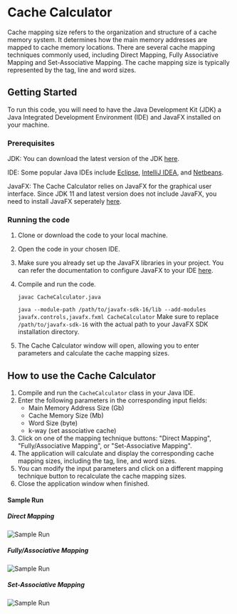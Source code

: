 # Cache Calculator
Cache mapping size refers to the organization and structure of a cache memory system. It determines how the main memory addresses are mapped to cache memory locations. There are several cache mapping techniques commonly used, including Direct Mapping, Fully Associative Mapping and Set-Associative Mapping. The cache mapping size is typically represented by the tag, line and word sizes.

## Getting Started
To run this code, you will need to have the Java Development Kit (JDK) a Java Integrated Development Environment (IDE) and JavaFX installed on your machine.

### Prerequisites
JDK: You can download the latest version of the JDK [here](https://www.oracle.com/java/technologies/downloads/).

IDE: Some popular Java IDEs include [Eclipse](https://www.eclipse.org/downloads/), [IntelliJ IDEA](https://www.jetbrains.com/idea/download/#section=windows), and [Netbeans](https://netbeans.apache.org/download/index.html).

JavaFX: The Cache Calculator relies on JavaFX for the graphical user interface. Since JDK 11 and latest version does not include JavaFX, you need to install JavaFX seperately [here](https://gluonhq.com/products/javafx/).

### Running the code
1. Clone or download the code to your local machine.
2. Open the code in your chosen IDE.
3. Make sure you already set up the JavaFX libraries in your project. You can refer the documentation to configure JavaFX to your IDE [here](https://openjfx.io/openjfx-docs/).
4. Compile and run the code.

   `javac CacheCalculator.java`

   `java --module-path /path/to/javafx-sdk-16/lib --add-modules javafx.controls,javafx.fxml CacheCalculator`
   Make sure to replace `/path/to/javafx-sdk-16` with the actual path to your JavaFX SDK installation directory.

4. The Cache Calculator window will open, allowing you to enter parameters and calculate the cache mapping sizes.

## How to use the Cache Calculator

1. Compile and run the `CacheCalculator` class in your Java IDE.
2. Enter the following parameters in the corresponding input fields: 
    * Main Memory Address Size (Gb)
    * Cache Memory Size (Mb)
    * Word Size (byte)
    * k-way (set associative cache)
3. Click on one of the mapping technique buttons: "Direct Mapping", "Fully/Associative Mapping", or "Set-Associative Mapping".
4. The application will calculate and display the corresponding cache mapping sizes, including the tag, line, and word sizes.
5. You can modify the input parameters and click on a different mapping technique button to recalculate the cache mapping sizes.
6. Close the application window when finished.

#### Sample Run

##### Direct Mapping
![Sample Run](https://media.discordapp.net/attachments/1110942392175038554/1113629377670951043/image.png?width=868&height=663)

##### Fully/Associative Mapping
![Sample Run](https://media.discordapp.net/attachments/1110942392175038554/1113629972259676232/image.png?width=880&height=663)

##### Set-Associative Mapping
![Sample Run](https://media.discordapp.net/attachments/1110942392175038554/1113629153862877275/image.png?width=856&height=663)

